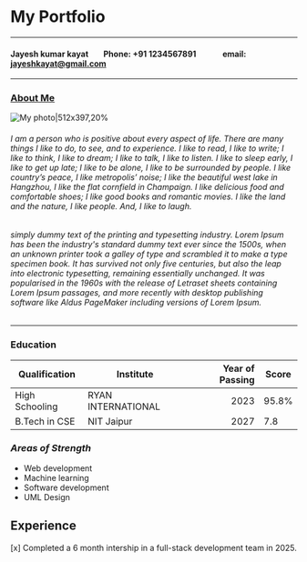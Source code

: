 # My Portfolio 
--- 

#### Jayesh kumar kayat &nbsp;&nbsp;&nbsp;&nbsp;&nbsp;&nbsp;&nbsp;Phone: +91 1234567891&nbsp;&nbsp;&nbsp;&nbsp;&nbsp;&nbsp;&nbsp;&nbsp;&nbsp;&nbsp;&nbsp;&nbsp;&nbsp;&nbsp;email: jayeshkayat@gmail.com
---
### <ins>About Me</ins> 
![My photo|512x397,20%](https://cdn.vectorstock.com/i/500p/11/69/blank-avatar-profile-picture-vector-45161169.jpg)

###### I am a person who is positive about every aspect of life. There are many things I like to do, to see, and to experience. I like to read, I like to write; I like to think, I like to dream; I like to talk, I like to listen.  I like to sleep early, I like to get up late; I like to be alone, I like to be surrounded by people. I like country’s peace, I like metropolis’ noise; I like the beautiful west lake in Hangzhou, I like the flat cornfield in Champaign. I like delicious food and comfortable shoes; I like good books and romantic movies. I like the land and the nature, I like people. And, I like to laugh.
######  simply dummy text of the printing and typesetting industry. Lorem Ipsum has been the industry's standard dummy text ever since the 1500s, when an unknown printer took a galley of type and scrambled it to make a type specimen book. It has survived not only five centuries, but also the leap into electronic typesetting, remaining essentially unchanged. It was popularised in the 1960s with the release of Letraset sheets containing Lorem Ipsum passages, and more recently with desktop publishing software like Aldus PageMaker including versions of Lorem Ipsum. 
---
###   __Education__
| Qualification | Institute                        | Year of Passing | Score   |
| --------------|----------------------------------|-----------------:|---------|
| High Schooling|RYAN INTERNATIONAL  |2023             |95.8%    |
| B.Tech in CSE |NIT Jaipur                        |2027             |7.8      |

###   _Areas of Strength_
- Web development
- Machine learning
- Software development
- UML Design 
## Experience
 
[x] Completed a 6 month intership in a full-stack development team in 2025.
